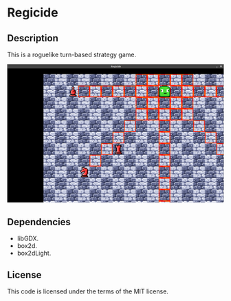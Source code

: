 # Regicide

## Description

This is a roguelike turn-based strategy game.

![screenshot](thumbnail.png)

## Dependencies

- libGDX.
- box2d.
- box2dLight.

## License
This code is licensed under the terms of the MIT license.
